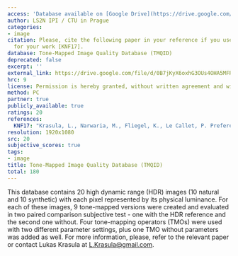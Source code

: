 ```yaml
---
access: 'Database available on [Google Drive](https://drive.google.com/file/d/0B7jKyX6oxhG3OUs4OHA5MFRMVWs/view?usp=sharing&resourcekey=0-ZHMdz5_I-iSWVWDFZNOpDg).'
author: LS2N IPI / CTU in Prague
categories:
- image
citation: Please, cite the following paper in your reference if you use this database
  for your work [KNF17].
database: Tone-Mapped Image Quality Database (TMQID)
deprecated: false
excerpt: ''
external_link: https://drive.google.com/file/d/0B7jKyX6oxhG3OUs4OHA5MFRMVWs/view?usp=sharing&resourcekey=0-ZHMdz5_I-iSWVWDFZNOpDg
hrc: 9
license: Permission is hereby granted, without written agreement and without license or royalty fees, to use, copy, modify, and distribute the data provided and its documentation for research purpose only. The data provided may not be commercially distributed. In no event shall the authors or their institutions be liable to any party for direct, indirect, special, incidental, or consequential damages arising out of the use of the data and its documentation. The authors specifically disclaim any warranties. The data provided hereunder is on an "as is" basis and the authors or their institutions have no obligation to provide maintanance, support, updates, enhancements, or modifications.
method: PC
partner: true
publicly_available: true
ratings: 20
references:
  KNF17: "Krasula, L., Narwaria, M., Fliegel, K., Le Callet, P. Preference of Experience in Image Tone-Mapping: Dataset and Framework for Objective Measures Comparison, IEEE Journal of Selected Topics in Signal Processing, vol. 11, no. 1, pp. 64 - 74, 2017."
resolution: 1920x1080
src: 20
subjective_scores: true
tags:
- image
title: Tone-Mapped Image Quality Database (TMQID)
total: 180
---
```


This database contains 20 high dynamic range (HDR) images (10 natural and 10 synthetic) with each pixel represented by its physical luminance. For each of these images, 9 tone-mapped versions were created and evaluated in two paired comparison subjective test - one with the HDR reference and the second one without. Four tone-mapping operators (TMOs) were used with two different parameter settings, plus one TMO without parameters was added as well. For more information, please, refer to the relevant paper or contact Lukas Krasula at L.Krasula@gmail.com.
